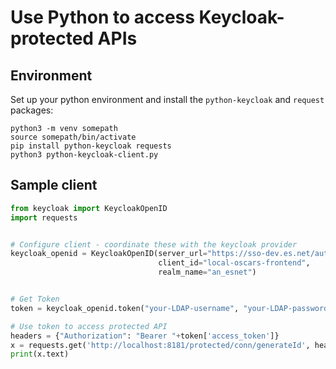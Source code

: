 # Use Python to access Keycloak-protected APIs

## Environment
Set up your python environment and install the `python-keycloak` and `request` packages:

```shell
python3 -m venv somepath
source somepath/bin/activate
pip install python-keycloak requests
python3 python-keycloak-client.py

```


## Sample client


```python
from keycloak import KeycloakOpenID
import requests


# Configure client - coordinate these with the keycloak provider
keycloak_openid = KeycloakOpenID(server_url="https://sso-dev.es.net/auth/",
                                 client_id="local-oscars-frontend",
                                 realm_name="an_esnet")


# Get Token
token = keycloak_openid.token("your-LDAP-username", "your-LDAP-password")

# Use token to access protected API
headers = {"Authorization": "Bearer "+token['access_token']}
x = requests.get('http://localhost:8181/protected/conn/generateId', headers = headers)
print(x.text)

```
